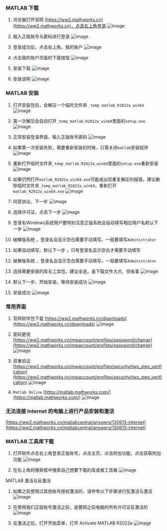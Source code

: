 ### MATLAB 下载

1. 浏览器打开官网 [https://ww2.mathworks.cn](https://ww2.mathworks.cn)，点击右上角登录
![image](https://github.com/user-attachments/assets/628995a6-178b-44f7-9863-9e934788ee58)

2. 输入正版账号与密码进行登录
![image](https://github.com/user-attachments/assets/816d6085-c88f-46de-9497-019d67a67534)

3. 登录成功后，点击右上角，我的账户
![image](https://github.com/user-attachments/assets/294ddcd5-132f-4cf5-a9fb-c90577f1d482)

4. 点击我的账户页面的下载按钮
![image](https://github.com/user-attachments/assets/bfdca1f8-db43-4e1a-baef-93ef69a082ce)

5. 安装下载
![image](https://github.com/user-attachments/assets/35b747ef-23cd-4108-81a9-f20f607c3082)

6. 安装说明
![image](https://github.com/user-attachments/assets/13363d66-4c7e-496d-b009-bfc14645e79d)


### MATLAB 安装

1. 打开安装包后，会解压一个临时文件夹 `_temp_matlab_R2022a_win64`
![image](https://github.com/user-attachments/assets/62ae0b4d-f044-4caa-871b-4baf6348930e)

2. 第一次解压会自动打开`_temp_matlab_R2022a_win64`里面的`setup.exe`
![image](https://github.com/user-attachments/assets/067a08cb-f1bd-4dac-8e14-71818a4a3763)

3. 正常安装登录界面，输入正版账号密码
![image](https://github.com/user-attachments/assets/30a31095-e20e-4aad-a041-68844134e4f4)

4. 如果第一次安装失败，需要重新安装的时候，只需关闭`matlab`安装程序
![image](https://github.com/user-attachments/assets/68f9401b-14d1-4063-abd8-ae8239195e32)

5. 重新打开临时文件夹`_temp_matlab_R2022a_win64`里面的`setup.exe`重新安装
![image](https://github.com/user-attachments/assets/7b8d5881-012a-4041-9949-fb628181c72b)

6. 如果仍然打开`matlab_R2022a_win64.exe`可能或出现重复解压的报错，建议删除临时文件夹`_temp_matlab_R2022a_win64`，重新打开`matlab_R2022a_win64.exe`
![image](https://github.com/user-attachments/assets/f270798f-874d-4c85-9e4d-e8ab334dacbb)

7. 同意协议，下一步
![image](https://github.com/user-attachments/assets/07df7835-640f-4c0c-a56f-0f7046e66f3d)

8. 选择许可证，点击下一步
![image](https://github.com/user-attachments/assets/1bc06cc1-6b1d-4c9c-9fab-da959ca40eda)

9. 登录名Windows系统用户要特别注意正版系统会自动填写相应用户名默认下一步
![image](https://github.com/user-attachments/assets/f1205db5-2280-45d8-b8b8-916c1a469dea)

10. 破解版系统 ，登录名会显示空白需要手动填写，一般要填写`Administrator`

11. 如果自动填写，默认下一步 ，只有登录名显示空白才需要手动填写

12. 破解版系统 ，登录名会显示空白需要手动填写，一般要填写`Administrator`

13. 选择需要安装的库与工具包，建议全选，虽下载文件大点，但省事
![image](https://github.com/user-attachments/assets/4f4e60e6-320f-45d1-aafc-6580cf516705)

14. 默认下一步，开始安装，等待安装成功
![image](https://github.com/user-attachments/assets/5da3ab34-2378-443f-91e9-529d0902509d)

15. 安装成功
![image](https://github.com/user-attachments/assets/cd419238-e0d4-4e14-8d95-a9a867133d92)


### 常用界面 

1. 官网软件包下载
[https://ww2.mathworks.cn/downloads](https://ww2.mathworks.cn/downloads)
![image](https://github.com/user-attachments/assets/fe9f6eca-b616-43d1-9e2e-4558e3f385ae)

2. 密码更改
[https://ww2.mathworks.cn/mwaccount/profiles/password/change](https://ww2.mathworks.cn/mwaccount/profiles/password/change)
![image](https://github.com/user-attachments/assets/664f746f-5b80-410f-aba4-19d0936cfba7)

3. 双重验证
[https://ww2.mathworks.cn/mwaccount/profiles/security/two_step_verification](https://ww2.mathworks.cn/mwaccount/profiles/security/two_step_verification)
![image](https://github.com/user-attachments/assets/35df31b4-d0ea-45ff-b3f1-42e901308b60)

4. `Matlab Online`
[https://matlab.mathworks.com/](https://matlab.mathworks.com/)
![image](https://github.com/user-attachments/assets/96131df7-a0fe-4d26-9736-f538d1eab4a4)

### 无法连接 Internet 的电脑上进行产品安装和激活
[https://ww2.mathworks.cn/matlabcentral/answers/130613-internet](https://ww2.mathworks.cn/matlabcentral/answers/130613-internet)

### MATLAB 工具库下载

1. 打开软件点击右上角登录正版账号，点击主页，点击附加功能，点击获取附加功能
![image](https://github.com/user-attachments/assets/999b7bd0-29f3-4b7b-8846-9b5678ea63c4)

2. 在右上角的搜索框中搜索自己想要下载的库或者工具箱
![image](https://github.com/user-attachments/assets/d14c01b1-64cf-453c-960a-7dd146fece27)

MATLAB 激活与反激活

1. 如果之前使用过其他账号授权激活的，请参考以下步骤进行反激活与激活
![image](https://github.com/user-attachments/assets/c912f216-c58b-48b7-a90f-da4fa9acde1a)

2. 在使用我们正版账号激活之前，是要把之前电脑的所有许可证反激活的
![image](https://github.com/user-attachments/assets/28ae997a-9df6-43ce-9189-91ebd6fe3dad)

3. 反激活之后，打开开始菜单，打开 Activate MATLAB R2022a
![image](https://github.com/user-attachments/assets/846be8cc-a663-4366-b24e-ac7ce500636c)
